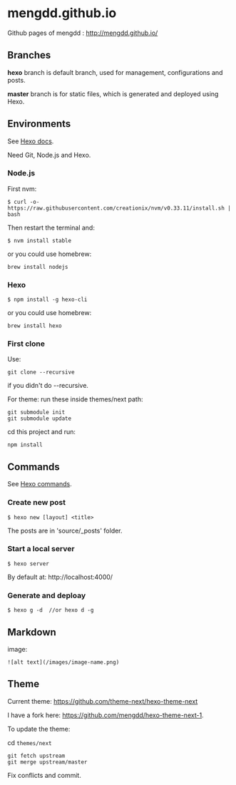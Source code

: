 # mengdd.github.io
Github pages of mengdd : http://mengdd.github.io/

## Branches
**hexo** branch is default branch, used for management, configurations and posts.

**master** branch is for static files, which is generated and deployed using Hexo.

## Environments
See [Hexo docs](https://hexo.io/docs/).

Need Git, Node.js and Hexo.

### Node.js
First nvm:
```
$ curl -o- https://raw.githubusercontent.com/creationix/nvm/v0.33.11/install.sh | bash
```
Then restart the terminal and:
```
$ nvm install stable
```

or you could use homebrew:
```
brew install nodejs
```

### Hexo
```
$ npm install -g hexo-cli
```

or you could use homebrew:
```
brew install hexo
```

### First clone
Use:
```
git clone --recursive
```
if you didn't do --recursive.

For theme: run these inside themes/next path:
```
git submodule init
git submodule update
```

cd this project and run:
```
npm install
```

## Commands
See [Hexo commands](https://hexo.io/docs/commands.html).

### Create new post
```
$ hexo new [layout] <title>
```
The posts are in 'source/_posts' folder.

### Start a local server
```
$ hexo server
```
By default at: http://localhost:4000/

### Generate and deploay
```
$ hexo g -d  //or hexo d -g
```

## Markdown
image:
```
![alt text](/images/image-name.png)
```

## Theme
Current theme: https://github.com/theme-next/hexo-theme-next

I have a fork here: https://github.com/mengdd/hexo-theme-next-1.

To update the theme:

cd `themes/next`
```
git fetch upstream
git merge upstream/master
```
Fix conflicts and commit.
